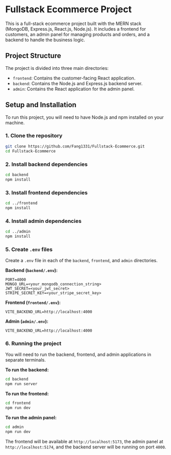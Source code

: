 # Fullstack Ecommerce Project

This is a full-stack ecommerce project built with the MERN stack (MongoDB, Express.js, React.js, Node.js). It includes a frontend for customers, an admin panel for managing products and orders, and a backend to handle the business logic.

## Project Structure

The project is divided into three main directories:

- `frontend`: Contains the customer-facing React application.
- `backend`: Contains the Node.js and Express.js backend server.
- `admin`: Contains the React application for the admin panel.

## Setup and Installation

To run this project, you will need to have Node.js and npm installed on your machine.

### 1. Clone the repository

```bash
git clone https://github.com/Fang1331/Fullstack-Ecommerce.git
cd Fullstack-Ecommerce
```

### 2. Install backend dependencies

```bash
cd backend
npm install
```

### 3. Install frontend dependencies

```bash
cd ../frontend
npm install
```

### 4. Install admin dependencies

```bash
cd ../admin
npm install
```

### 5. Create `.env` files

Create a `.env` file in each of the `backend`, `frontend`, and `admin` directories.

**Backend (`backend/.env`):**

```
PORT=4000
MONGO_URL=<your_mongodb_connection_string>
JWT_SECRET=<your_jwt_secret>
STRIPE_SECRET_KEY=<your_stripe_secret_key>
```

**Frontend (`frontend/.env`):**

```
VITE_BACKEND_URL=http://localhost:4000
```

**Admin (`admin/.env`):**

```
VITE_BACKEND_URL=http://localhost:4000
```

### 6. Running the project

You will need to run the backend, frontend, and admin applications in separate terminals.

**To run the backend:**

```bash
cd backend
npm run server
```

**To run the frontend:**

```bash
cd frontend
npm run dev
```

**To run the admin panel:**

```bash
cd admin
npm run dev
```

The frontend will be available at `http://localhost:5173`, the admin panel at `http://localhost:5174`, and the backend server will be running on port `4000`.

